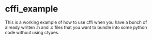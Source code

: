 # cffi_example
This is a working example of how to use cffi when you have a bunch of already written .h and .c files that you want to bundle into some python code without using ctypes.
